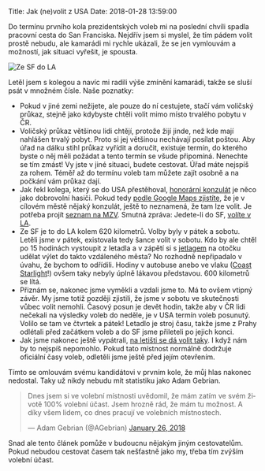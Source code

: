 Title: Jak (ne)volit z USA
Date: 2018-01-28 13:59:00


Do termínu prvního kola prezidentských voleb mi na poslední chvíli spadla pracovní cesta do San Franciska. Nejdřív jsem si myslel, že tím pádem volit prostě nebudu, ale kamarádi mi rychle ukázali, že se jen vymlouvám a možností, jak situaci vyřešit, je spousta.

![Ze SF do LA]({filename}/images/sf-la.png)

Letěl jsem s kolegou a navíc mi radili výše zmínění kamarádi, takže se sluší psát v množném čísle. Naše poznatky:

- Pokud v jiné zemi nežijete, ale pouze do ní cestujete, stačí vám voličský průkaz, stejně jako kdybyste chtěli volit mimo místo trvalého pobytu v ČR.
- Voličský průkaz většinou lidi chtějí, protože žijí jinde, než kde mají nahlášen trvalý pobyt. Proto si jej většinou nechávají posílat poštou. Aby úřad na dálku stihl průkaz vyřídit a doručit, existuje termín, do kterého byste o něj měli požádat a tento termín se všude připomíná. Nenechte se tím zmást! Vy jste v jiné situaci, budete cestovat. Úřad máte nejspíš za rohem. Téměř až do termínu voleb tam můžete zajít osobně a na počkání vám průkaz dají.
- Jak řekl kolega, který se do USA přestěhoval, [honorární konzulát](https://cs.wikipedia.org/wiki/Honor%C3%A1rn%C3%AD_konzul) je něco jako dobrovolní hasiči. Pokud tedy [podle Google Maps zjistíte](https://goo.gl/maps/fxe6hM8VchF2), že je v cílovém městě nějaký konzulát, ještě to neznamená, že tam lze volit. Je potřeba projít [seznam na MZV](https://www.mzv.cz/jnp/cz/o_ministerstvu/adresar_diplomatickych_misi/ceske_urady_v_zahranici/?zn=S-U). Smutná zpráva: Jedete-li do SF, [volíte v LA](https://www.mzv.cz/losangeles/cz/).
- Ze SF je to do LA kolem 620 kilometrů. Volby byly v pátek a sobotu. Letěli jsme v pátek, existovala tedy šance volit v sobotu. Kdo by ale chtěl po 15 hodinách vystoupit z letadla a v zápětí si s [jetlagem](https://cs.wikipedia.org/wiki/P%C3%A1smov%C3%A1_nemoc) na otočku udělat výlet do takto vzdáleného města? No rozhodně nepřipadalo v úvahu, že bychom to odřídili. Hodiny v autobuse anebo ve vlaku ([Coast Starlight](https://www.amtrak.com/routes/coast-starlight-train.html)!) ovšem taky nebyly úplně lákavou představou. 600 kilometrů se lítá.
- Přiznám se, nakonec jsme vyměkli a vzdali jsme to. Má to ovšem vtipný závěr. My jsme totiž později zjistili, že jsme v sobotu ve skutečnosti vůbec volit nemohli. Časový posun je devět hodin, takže aby v ČR lidi nečekali na výsledky voleb do neděle, je v USA termín voleb posunutý. Volilo se tam ve čtvrtek a pátek! Letadlo je stroj času, takže jsme z Prahy odlétali před začátkem voleb a do SF jsme přileteli po jejich konci.
- Jak jsme nakonec ještě vypátrali, [na letišti se dá volit taky](http://www.prg.aero/cs/aktuality/aktuality/umisteni-volebni-mistnosti-v-arealu-letiste/). I když nám by to nejspíš nepomohlo. Pokud tato místnost normálně dodržuje oficiální časy voleb, odletěli jsme ještě před jejím otevřením.

Tímto se omlouvám svému kandidátovi v prvním kole, že můj hlas nakonec nedostal. Taky už nikdy nebudu mít statistiku jako Adam Gebrian.

<blockquote class="twitter-tweet" data-lang="en"><p lang="cs" dir="ltr">Dnes jsem si ve volební místnosti uvědomil, že mám zatím ve svém životě 100% volební účast. Jsem hrozně rád, že mám tu možnost. A díky všem lidem, co dnes pracují ve volebních místnostech.</p>&mdash; Adam Gebrian (@AGebrian) <a href="https://twitter.com/AGebrian/status/956958773318471680?ref_src=twsrc%5Etfw">January 26, 2018</a></blockquote>

Snad ale tento článek pomůže v budoucnu nějakým jiným cestovatelům. Pokud nebudou cestovat časem tak nešťastně jako my, třeba tím zvýším volební účast.
